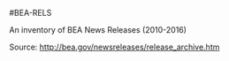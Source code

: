 #BEA-RELS

An inventory of BEA News Releases (2010-2016)

Source: http://bea.gov/newsreleases/release_archive.htm
